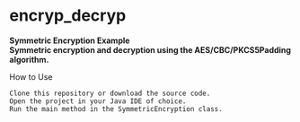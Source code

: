 # encryp_decryp
**Symmetric Encryption Example**  
**Symmetric encryption and decryption using the AES/CBC/PKCS5Padding algorithm.**

How to Use

    Clone this repository or download the source code.
    Open the project in your Java IDE of choice.
    Run the main method in the SymmetricEncryption class.
